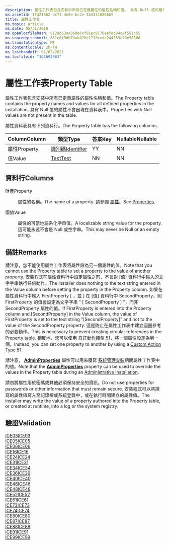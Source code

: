 ```yaml
---
description: 屬性工作表包含安裝中所有已定義屬性的屬性名稱和值。 具有 Null 值的屬性不會出現在資料表中。
ms.assetid: 1f4215b2-dc71-4e6e-bc2e-3b43316806b9
title: 屬性工作表
ms.topic: article
ms.date: 05/31/2018
ms.openlocfilehash: 612ab63aa36de6cf91ec8176eefec84cef591c55
ms.sourcegitcommit: 831e8f3db78ab820e1710cede244553c70e50500
ms.translationtype: MT
ms.contentlocale: zh-TW
ms.lasthandoff: 01/07/2021
ms.locfileid: "103692963"
---
```

# <a name="property-table"></a><span data-ttu-id="0cb5b-104">屬性工作表</span><span class="sxs-lookup"><span data-stu-id="0cb5b-104">Property Table</span></span>

<span data-ttu-id="0cb5b-105">屬性工作表包含安裝中所有已定義屬性的屬性名稱和值。</span><span class="sxs-lookup"><span data-stu-id="0cb5b-105">The Property table contains the property names and values for all defined properties in the installation.</span></span> <span data-ttu-id="0cb5b-106">具有 Null 值的屬性不會出現在資料表中。</span><span class="sxs-lookup"><span data-stu-id="0cb5b-106">Properties with Null values are not present in the table.</span></span>

<span data-ttu-id="0cb5b-107">屬性資料表具有下列資料行。</span><span class="sxs-lookup"><span data-stu-id="0cb5b-107">The Property table has the following columns.</span></span>



| <span data-ttu-id="0cb5b-108">Column</span><span class="sxs-lookup"><span data-stu-id="0cb5b-108">Column</span></span>   | <span data-ttu-id="0cb5b-109">類型</span><span class="sxs-lookup"><span data-stu-id="0cb5b-109">Type</span></span>                         | <span data-ttu-id="0cb5b-110">答案</span><span class="sxs-lookup"><span data-stu-id="0cb5b-110">Key</span></span> | <span data-ttu-id="0cb5b-111">Nullable</span><span class="sxs-lookup"><span data-stu-id="0cb5b-111">Nullable</span></span> |
|----------|------------------------------|-----|----------|
| <span data-ttu-id="0cb5b-112">屬性</span><span class="sxs-lookup"><span data-stu-id="0cb5b-112">Property</span></span> | [<span data-ttu-id="0cb5b-113">識別碼</span><span class="sxs-lookup"><span data-stu-id="0cb5b-113">Identifier</span></span>](identifier.md) | <span data-ttu-id="0cb5b-114">Y</span><span class="sxs-lookup"><span data-stu-id="0cb5b-114">Y</span></span>   | <span data-ttu-id="0cb5b-115">N</span><span class="sxs-lookup"><span data-stu-id="0cb5b-115">N</span></span>        |
| <span data-ttu-id="0cb5b-116">值</span><span class="sxs-lookup"><span data-stu-id="0cb5b-116">Value</span></span>    | [<span data-ttu-id="0cb5b-117">Text</span><span class="sxs-lookup"><span data-stu-id="0cb5b-117">Text</span></span>](text.md)             | <span data-ttu-id="0cb5b-118">N</span><span class="sxs-lookup"><span data-stu-id="0cb5b-118">N</span></span>   | <span data-ttu-id="0cb5b-119">N</span><span class="sxs-lookup"><span data-stu-id="0cb5b-119">N</span></span>        |



 

## <a name="columns"></a><span data-ttu-id="0cb5b-120">資料行</span><span class="sxs-lookup"><span data-stu-id="0cb5b-120">Columns</span></span>

<dl> <dt>

<span data-ttu-id="0cb5b-121"><span id="Property"></span><span id="property"></span><span id="PROPERTY"></span>財產</span><span class="sxs-lookup"><span data-stu-id="0cb5b-121"><span id="Property"></span><span id="property"></span><span id="PROPERTY"></span>Property</span></span>
</dt> <dd>

<span data-ttu-id="0cb5b-122">屬性的名稱。</span><span class="sxs-lookup"><span data-stu-id="0cb5b-122">The name of a property.</span></span> <span data-ttu-id="0cb5b-123">請參閱 [屬性](properties.md)。</span><span class="sxs-lookup"><span data-stu-id="0cb5b-123">See [Properties](properties.md).</span></span>

</dd> <dt>

<span data-ttu-id="0cb5b-124"><span id="Value"></span><span id="value"></span><span id="VALUE"></span>價值</span><span class="sxs-lookup"><span data-stu-id="0cb5b-124"><span id="Value"></span><span id="value"></span><span id="VALUE"></span>Value</span></span>
</dt> <dd>

<span data-ttu-id="0cb5b-125">屬性的可當地語系化字串值。</span><span class="sxs-lookup"><span data-stu-id="0cb5b-125">A localizable string value for the property.</span></span> <span data-ttu-id="0cb5b-126">這可能永遠不會是 Null 或空字串。</span><span class="sxs-lookup"><span data-stu-id="0cb5b-126">This may never be Null or an empty string.</span></span>

</dd> </dl>

## <a name="remarks"></a><span data-ttu-id="0cb5b-127">備註</span><span class="sxs-lookup"><span data-stu-id="0cb5b-127">Remarks</span></span>

<span data-ttu-id="0cb5b-128">請注意，您不能使用屬性工作表將屬性設為另一個屬性的值。</span><span class="sxs-lookup"><span data-stu-id="0cb5b-128">Note that you cannot use the Property table to set a property to the value of another property.</span></span> <span data-ttu-id="0cb5b-129">安裝程式在屬性資料行中設定屬性之前，不會對 [值] 資料行中輸入的文字字串執行任何動作。</span><span class="sxs-lookup"><span data-stu-id="0cb5b-129">The installer does nothing to the text string entered in the Value column before setting the property in the Property column.</span></span> <span data-ttu-id="0cb5b-130">如果在屬性資料行中輸入 FirstProperty \[ ，並 \] 在 [值] 資料行中 SecondProperty，則 FirstProperty 的值會設定為文字字串 " \[ SecondProperty \] "，而非 SecondProperty 屬性的值。</span><span class="sxs-lookup"><span data-stu-id="0cb5b-130">If FirstProperty is entered into the Property column and \[SecondProperty\] in the Value column, the value of FirstProperty is set to the text string "\[SecondProperty\]" and not to the value of the SecondProperty property.</span></span> <span data-ttu-id="0cb5b-131">這是防止在屬性工作表中建立迴圈參考的必要動作。</span><span class="sxs-lookup"><span data-stu-id="0cb5b-131">This is necessary to prevent creating circular references in the Property table.</span></span> <span data-ttu-id="0cb5b-132">相反地，您可以使用 [自訂動作類型 51](custom-action-type-51.md)，將一個屬性設定為另一個。</span><span class="sxs-lookup"><span data-stu-id="0cb5b-132">Instead, you can set one property to another by using a [Custom Action Type 51](custom-action-type-51.md).</span></span>

<span data-ttu-id="0cb5b-133">請注意， [**AdminProperties**](adminproperties.md) 屬性可以用來覆寫 [系統管理安裝](administrative-installation.md)期間屬性工作表中的值。</span><span class="sxs-lookup"><span data-stu-id="0cb5b-133">Note that the [**AdminProperties**](adminproperties.md) property can be used to override the values in the Property table during an [Administrative Installation](administrative-installation.md).</span></span>

<span data-ttu-id="0cb5b-134">請勿將屬性用於密碼或其他必須保持安全的資訊。</span><span class="sxs-lookup"><span data-stu-id="0cb5b-134">Do not use properties for passwords or other information that must remain secure.</span></span> <span data-ttu-id="0cb5b-135">安裝程式可以將撰寫的屬性值寫入至記錄檔或系統登錄中，或在執行時間建立的屬性值。</span><span class="sxs-lookup"><span data-stu-id="0cb5b-135">The installer may write the value of a property authored into the Property table, or created at runtime, into a log or the system registry.</span></span>

## <a name="validation"></a><span data-ttu-id="0cb5b-136">驗證</span><span class="sxs-lookup"><span data-stu-id="0cb5b-136">Validation</span></span>

<dl>

[<span data-ttu-id="0cb5b-137">ICE03</span><span class="sxs-lookup"><span data-stu-id="0cb5b-137">ICE03</span></span>](ice03.md)  
[<span data-ttu-id="0cb5b-138">ICE05</span><span class="sxs-lookup"><span data-stu-id="0cb5b-138">ICE05</span></span>](ice05.md)  
[<span data-ttu-id="0cb5b-139">ICE06</span><span class="sxs-lookup"><span data-stu-id="0cb5b-139">ICE06</span></span>](ice06.md)  
[<span data-ttu-id="0cb5b-140">ICE16</span><span class="sxs-lookup"><span data-stu-id="0cb5b-140">ICE16</span></span>](ice16.md)  
[<span data-ttu-id="0cb5b-141">ICE24</span><span class="sxs-lookup"><span data-stu-id="0cb5b-141">ICE24</span></span>](ice24.md)  
[<span data-ttu-id="0cb5b-142">ICE31</span><span class="sxs-lookup"><span data-stu-id="0cb5b-142">ICE31</span></span>](ice31.md)  
[<span data-ttu-id="0cb5b-143">ICE34</span><span class="sxs-lookup"><span data-stu-id="0cb5b-143">ICE34</span></span>](ice34.md)  
[<span data-ttu-id="0cb5b-144">ICE36</span><span class="sxs-lookup"><span data-stu-id="0cb5b-144">ICE36</span></span>](ice36.md)  
[<span data-ttu-id="0cb5b-145">ICE40</span><span class="sxs-lookup"><span data-stu-id="0cb5b-145">ICE40</span></span>](ice40.md)  
[<span data-ttu-id="0cb5b-146">ICE46</span><span class="sxs-lookup"><span data-stu-id="0cb5b-146">ICE46</span></span>](ice46.md)  
[<span data-ttu-id="0cb5b-147">ICE48</span><span class="sxs-lookup"><span data-stu-id="0cb5b-147">ICE48</span></span>](ice48.md)  
[<span data-ttu-id="0cb5b-148">ICE52</span><span class="sxs-lookup"><span data-stu-id="0cb5b-148">ICE52</span></span>](ice52.md)  
[<span data-ttu-id="0cb5b-149">ICE61</span><span class="sxs-lookup"><span data-stu-id="0cb5b-149">ICE61</span></span>](ice61.md)  
[<span data-ttu-id="0cb5b-150">ICE73</span><span class="sxs-lookup"><span data-stu-id="0cb5b-150">ICE73</span></span>](ice73.md)  
[<span data-ttu-id="0cb5b-151">ICE74</span><span class="sxs-lookup"><span data-stu-id="0cb5b-151">ICE74</span></span>](ice74.md)  
[<span data-ttu-id="0cb5b-152">ICE80</span><span class="sxs-lookup"><span data-stu-id="0cb5b-152">ICE80</span></span>](ice80.md)  
[<span data-ttu-id="0cb5b-153">ICE87</span><span class="sxs-lookup"><span data-stu-id="0cb5b-153">ICE87</span></span>](ice87.md)  
[<span data-ttu-id="0cb5b-154">ICE88</span><span class="sxs-lookup"><span data-stu-id="0cb5b-154">ICE88</span></span>](ice88.md)  
[<span data-ttu-id="0cb5b-155">ICE91</span><span class="sxs-lookup"><span data-stu-id="0cb5b-155">ICE91</span></span>](ice91.md)  
[<span data-ttu-id="0cb5b-156">ICE99</span><span class="sxs-lookup"><span data-stu-id="0cb5b-156">ICE99</span></span>](ice99.md)  
</dl>

 

 



